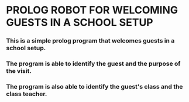# PROLOG ROBOT FOR WELCOMING GUESTS IN A SCHOOL SETUP 

### This is a simple prolog program that welcomes guests in a school setup.
### The program is able to identify the guest and the purpose of the visit.
### The program is also able to identify the guest's class and the class teacher.

